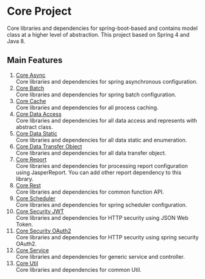 # Core Project
Core libraries and dependencies for spring-boot-based and contains model class at a higher level of abstraction. This project based on Spring 4 and Java 8.

## Main Features
1. [Core Async](https://github.com/davidch93/core/tree/master/core-async#core-async)<br/>
   Core libraries and dependencies for spring asynchronous configuration.
2. [Core Batch](https://github.com/davidch93/core/tree/master/core-batch#core-batch)<br/>
   Core libraries and dependencies for spring batch configuration.
3. [Core Cache](https://github.com/davidch93/core/tree/master/core-cache#core-cache)<br/>
   Core libraries and dependencies for all process caching.
4. [Core Data Access](https://github.com/davidch93/core/tree/master/core-data-access#core-data-access)<br/>
   Core libraries and dependencies for all data access and represents with abstract class.
5. [Core Data Static](https://github.com/davidch93/core/tree/master/core-data-static#core-data-static)<br/>
   Core libraries and dependencies for all data static and enumeration.
6. [Core Data Transfer Object](https://github.com/davidch93/core/tree/master/core-dto#core-data-transfer-object)<br/>
   Core libraries and dependencies for all data transfer object.
7. [Core Report](https://github.com/davidch93/core/tree/master/core-report#core-report)<br/>
   Core libraries and dependencies for processing report configuration using JasperReport. You can add other report dependency to this library.
8. [Core Rest](https://github.com/davidch93/core/tree/master/core-rest#core-rest)<br/>
   Core libraries and dependencies for common function API.
9. [Core Scheduler](https://github.com/davidch93/core/tree/master/core-scheduler#core-scheduler)<br/>
   Core libraries and dependencies for spring scheduler configuration.
10. [Core Security JWT](https://github.com/davidch93/core/tree/master/core-security-jwt#core-security-jwt)<br/>
    Core libraries and dependencies for HTTP security using JSON Web Token.
11. [Core Security OAuth2](https://github.com/davidch93/core/tree/master/core-security-oauth2#core-security-oauth2)<br/>
    Core libraries and dependencies for HTTP security using spring security OAuth2.
12. [Core Service](https://github.com/davidch93/core/tree/master/core-service#core-service)<br/>
    Core libraries and dependencies for generic service and controller.
13. [Core Util](https://github.com/davidch93/core/tree/master/core-util#core-util)<br/>
    Core libraries and dependencies for common Util.

